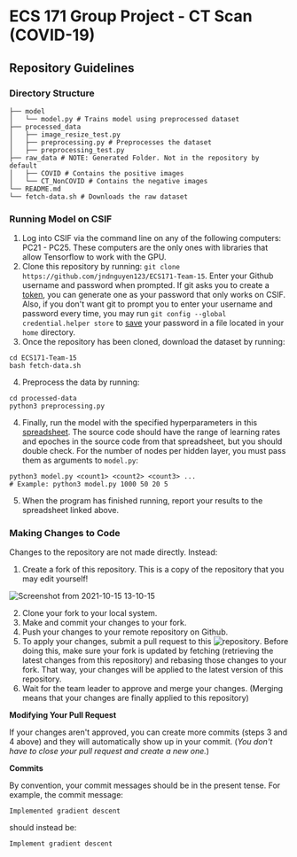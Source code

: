 # ECS 171 Group Project - CT Scan (COVID-19)
## Repository Guidelines

### Directory Structure

```
├── model
│   └── model.py # Trains model using preprocessed dataset
├── processed_data
│   ├── image_resize_test.py
│   ├── preprocessing.py # Preprocesses the dataset
│   ├── preprocessing_test.py
├── raw_data # NOTE: Generated Folder. Not in the repository by default
│   ├── COVID # Contains the positive images
│   └── CT_NonCOVID # Contains the negative images
└── README.md
└── fetch-data.sh # Downloads the raw dataset
```

### Running Model on CSIF

1. Log into CSIF via the command line on any of the following computers: PC21 - PC25. These computers are the only ones with libraries that allow Tensorflow to work with the GPU.
2. Clone this repository by running: `git clone https://github.com/jndnguyen123/ECS171-Team-15`. Enter your Github username and password when prompted. If git asks you to create a [token](https://github.com/settings/tokens), you can generate one as your password that only works on CSIF. Also, if you don't want git to prompt you to enter your username and password every time, you may run `git config --global credential.helper store` to [save](https://stackoverflow.com/a/12240995) your password in a file located in your `home` directory.
3. Once the repository has been cloned, download the dataset by running:
```
cd ECS171-Team-15
bash fetch-data.sh
```
4. Preprocess the data by running:
```
cd processed-data
python3 preprocessing.py
```
4. Finally, run the model with the specified hyperparameters in this [spreadsheet](https://docs.google.com/spreadsheets/d/1kgf6JkcgKTh_2mezn_cXr7rtRvddTHesqjOtpwjVX6k/edit#gid=0). The source code should have the range of learning rates and epoches in the source code from that spreadsheet, but you should double check. For the number of nodes per hidden layer, you must pass them as arguments to `model.py`:
```
python3 model.py <count1> <count2> <count3> ...
# Example: python3 model.py 1000 50 20 5
```
5. When the program has finished running, report your results to the spreadsheet linked above.

### Making Changes to Code

Changes to the repository are not made directly. Instead:

1. Create a fork of this repository. This is a copy of the repository that you may edit yourself!

![Screenshot from 2021-10-15 13-10-15](https://user-images.githubusercontent.com/72328335/137548021-7484b22c-ec27-404e-85b6-ba074361549d.png)

2. Clone your fork to your local system.
3. Make and commit your changes to your fork.
4. Push your changes to your remote repository on Github.
5. To apply your changes, submit a pull request to this ![repository](https://github.com/jndnguyen123/ECS171-Team-15). Before doing this, make sure your fork is updated by fetching (retrieving the latest changes from this repository) and rebasing those changes to your fork. That way, your changes will be applied to the latest version of this repository.
6. Wait for the team leader to approve and merge your changes. (Merging means that your changes are finally applied to this repository)

**Modifying Your Pull Request**

If your changes aren't approved, you can create more commits (steps 3 and 4 above) and they will automatically show up in your commit. (*You don't have to close your pull request and create a new one.*)

**Commits**

By convention, your commit messages should be in the present tense. For example, the commit message:

`Implemented gradient descent`

should instead be:

`Implement gradient descent`
